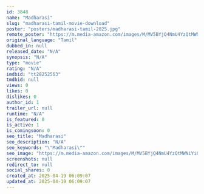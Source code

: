 ```yaml
---
id: 3848
name: "Madharasi"
slug: "madharasi-tamil-movie-download"
poster: "posters/madharasi-tamil-2025.jpg"
remote_poster: "https://m.media-amazon.com/images/M/MV5BYjQ4NmU4YzQtMWNiYi00ZDA3LTk0YmEtMTBkZGVkZTJlNjRiXkEyXkFqcGc@._V1_SX300.jpg"
original_language: "Tamil"
dubbed_in: null
released_date: "N/A"
synopsis: "N/A"
type: "movie"
rating: "N/A"
imdbid: "tt28252563"
tmdbid: null
views: 0
likes: 0
dislikes: 0
author_id: 1
trailer_url: null
runtime: "N/A"
is_featured: 0
is_active: 1
is_comingsoon: 0
seo_title: "Madharasi"
seo_description: "N/A"
seo_keywords: "\"Madharasi\""
seo_image: "https://m.media-amazon.com/images/M/MV5BYjQ4NmU4YzQtMWNiYi00ZDA3LTk0YmEtMTBkZGVkZTJlNjRiXkEyXkFqcGc@._V1_SX300.jpg"
screenshots: null
redirect_to: null
social_shares: 0
created_at: 2025-04-19 06:09:07
updated_at: 2025-04-19 06:09:07
---
```


